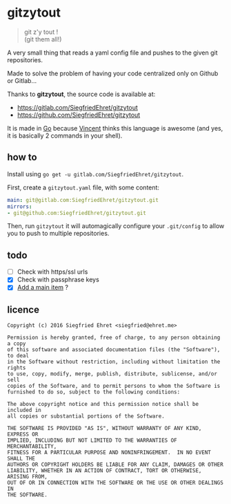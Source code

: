 # gitzytout

> git z'y tout !<br>
(git them all!)

A very small thing that reads a yaml config file and pushes to the given git repositories.

Made to solve the problem of having your code centralized only on Github or Gitlab...

Thanks to **gitzytout**, the source code is available at:

- https://gitlab.com/SiegfriedEhret/gitzytout
- https://github.com/SiegfriedEhret/gitzytout

It is made in [Go](https://golang.org) because [Vincent](https://github.com/vbehar) thinks this language is awesome (and yes, it is basically 2 commands in your shell).

## how to

Install using `go get -u gitlab.com/SiegfriedEhret/gitzytout`.

First, create a `gitzytout.yaml` file, with some content:

```yaml
main: git@gitlab.com:SiegfriedEhret/gitzytout.git
mirrors:
- git@github.com:SiegfriedEhret/gitzytout.git
```

Then, run `gitzytout` it will automagically configure your `.git/config` to allow you to push to multiple repositories.

## todo

- [ ] Check with https/ssl urls
- [x] Check with passphrase keys
- [x] [Add a main item](https://gitlab.com/SiegfriedEhret/gitzytout/issues/1) ?

## licence

```
Copyright (c) 2016 Siegfried Ehret <siegfried@ehret.me>

Permission is hereby granted, free of charge, to any person obtaining a copy
of this software and associated documentation files (the "Software"), to deal
in the Software without restriction, including without limitation the rights
to use, copy, modify, merge, publish, distribute, sublicense, and/or sell
copies of the Software, and to permit persons to whom the Software is
furnished to do so, subject to the following conditions:

The above copyright notice and this permission notice shall be included in
all copies or substantial portions of the Software.

THE SOFTWARE IS PROVIDED "AS IS", WITHOUT WARRANTY OF ANY KIND, EXPRESS OR
IMPLIED, INCLUDING BUT NOT LIMITED TO THE WARRANTIES OF MERCHANTABILITY,
FITNESS FOR A PARTICULAR PURPOSE AND NONINFRINGEMENT.  IN NO EVENT SHALL THE
AUTHORS OR COPYRIGHT HOLDERS BE LIABLE FOR ANY CLAIM, DAMAGES OR OTHER
LIABILITY, WHETHER IN AN ACTION OF CONTRACT, TORT OR OTHERWISE, ARISING FROM,
OUT OF OR IN CONNECTION WITH THE SOFTWARE OR THE USE OR OTHER DEALINGS IN
THE SOFTWARE.
```
